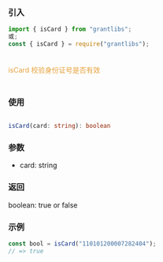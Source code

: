 ### 引入

```js
import { isCard } from "grantlibs";
或;
const { isCard } = require("grantlibs");
```

<div style="color: #E6A23C; fontSize: 18px; padding: 20px 0">
  isCard 校验身份证号是否有效
</div>

### 使用

```ts

isCard(card: string): boolean

```

### 参数

- card: string

### 返回

boolean: true or false

### 示例

```js
const bool = isCard("110101200007282404");
// => true
```
